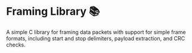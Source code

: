 # Framing Library 📚

A simple C library for framing data packets with support for simple frame formats, including start and stop delimiters, payload extraction, and CRC checks.
